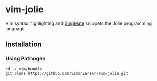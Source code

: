 vim-jolie
=========

Vim syntax highlighting and [SnipMate](https://github.com/garbas/vim-snipmate) snippets the Jolie programming language.

## Installation

### Using Pathogen

    cd ~/.vim/bundle
    git clone https://github.com/SimonLarsen/vim-jolie.git
